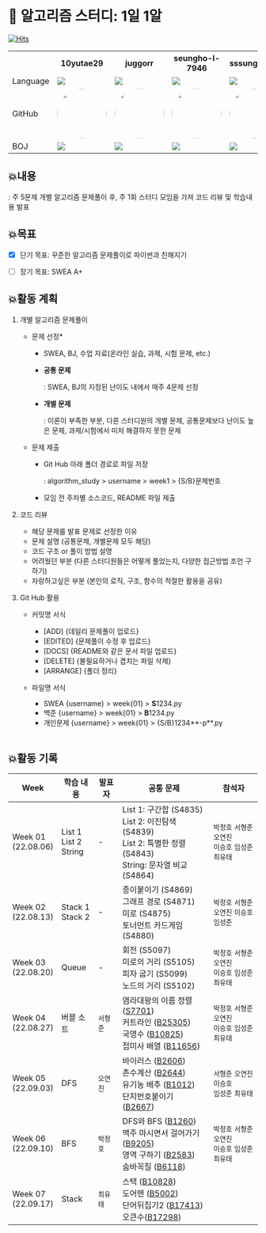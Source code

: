 # 📍 알고리즘 스터디: 1일 1알
[![Hits](https://hits.seeyoufarm.com/api/count/incr/badge.svg?url=https%3A%2F%2Fgithub.com%2Fyjohbjects%2F1d1a&count_bg=%23E1E1E1&title_bg=%23555555&icon=&icon_color=%23E7E7E7&title=hits&edge_flat=false)](https://hits.seeyoufarm.com)

<table>
  <tr>
  	<th style="width:100px"></th>
    <th style="width:100px">10yutae29</th>
    <th style="width:100px">juggorr</th>
    <th style="width:100px">seungho-l-7946</th>
    <th style="width:100px">sssungjooon</th>
    <th style="width:100px">xguu9604</th>
    <th style="width:100px">yjohbjects</th>
  </tr>
  <tr>
    <td>Language</td>
    <td><img src="https://img.shields.io/badge/Python-3776AB?style=for-the-badge&logo=python&logoColor=white"></td>
    <td><img src="https://img.shields.io/badge/Python-3776AB?style=for-the-badge&logo=python&logoColor=white"></td>
    <td><img src="https://img.shields.io/badge/Python-3776AB?style=for-the-badge&logo=python&logoColor=white"></td>
    <td><img src="https://img.shields.io/badge/Python-3776AB?style=for-the-badge&logo=python&logoColor=white"></td>
    <td><img src="https://img.shields.io/badge/Python-3776AB?style=for-the-badge&logo=python&logoColor=white"></td>
    <td><img src="https://img.shields.io/badge/Python-3776AB?style=for-the-badge&logo=python&logoColor=white"></td>
  </tr>
  <tr>
    <td>GitHub</td>
    <td><a href="https://github.com/10yutae29"><img src="https://github.com/10yutae29.png" width="100px" height="100px" style="border-radius:50%"></a></td>
    <td><a href="https://github.com/juggorr"><img src="https://github.com/juggorr.png" width="100px" height="100px" style="border-radius:50%"></a></td>
    <td><a href="https://github.com/seungho-l-7946"><img src="https://github.com/seungho-l-7946.png" width="100px" height="100px" style="border-radius:50%"></a></td>
    <td><a href="https://github.com/sssungjooon"><img src="https://github.com/sssungjooon.png" width="100px" height="100px" style="border-radius:50%"></a></td>
    <td><a href="https://github.com/xguu9604"><img src="https://github.com/xguu9604.png" width="100px" height="100px" style="border-radius:50%"></a></td>
    <td><a href="https://github.com/yjohbjects"><img src="https://github.com/yjohbjects.png" width="100px" height="100px" style="border-radius:50%"></a></td>
  </tr>
  <tr>
    <td>BOJ</td>
    <td><a href="https://solved.ac/10yutae29"><img src="http://mazassumnida.wtf/api/mini/generate_badge?boj=10yutae29"></a></td>
    <td><a href="https://solved.ac/juggorr"><img src="http://mazassumnida.wtf/api/mini/generate_badge?boj=juggorr"></a></td>
    <td><a href="https://solved.ac/toyost123"><img src="http://mazassumnida.wtf/api/mini/generate_badge?boj=toyost123"></a></td>
    <td><a href="https://solved.ac/dellojoon7"><img src="http://mazassumnida.wtf/api/mini/generate_badge?boj=dellojoon7"></a></td>
    <td><a href="https://solved.ac/xguu"><img src="http://mazassumnida.wtf/api/mini/generate_badge?boj=xguu"></a></td>
    <td><a href="https://solved.ac/yjohbjects"><img src="http://mazassumnida.wtf/api/mini/generate_badge?boj=yjohbjects"></a></td>
  </tr>
</table>


## 💥내용

: 주 5문제 개별 알고리즘 문제풀이 후, 주 1회 스터디 모임을 가져 코드 리뷰 및 학습내용 발표
<br>

## 💥목표

- [X] 단기 목표: 꾸준한 알고리즘 문제풀이로 파이썬과 친해지기

- [ ] 장기 목표: SWEA A+
  <br>

## 💥활동 계획

1. 개별 알고리즘 문제풀이

   - 문제 선정*
     
     - SWEA, BJ, 수업 자료(온라인 실습, 과제, 시험 문제, etc.)
     
     - **공통 문제**
       
       : SWEA, BJ의 지정된 난이도 내에서 매주 4문제 선정
     
     - **개별 문제**
       
       : 이론이 부족한 부분, 다른 스터디원의 개별 문제, 공통문제보다 난이도 높은 문제, 과제/시험에서 미처 해결하지 못한 문제

   - 문제 제출
     
     - Git Hub 아래 폴더 경로로 파일 저장
       
       : algorithm_study > username > week1 > {S/B}문제번호
     
     - 모임 전 주차별 소스코드, README 파일 제출

2. 코드 리뷰

   - 해당 문제를 발표 문제로 선정한 이유
   - 문제 설명 (공통문제, 개별문제 모두 해당)
   - 코드 구조 or 풀이 방법 설명
   - 어려웠던 부분 (다른 스터디원들은 어떻게 풀었는지, 다양한 접근방법 조언 구하기)
   - 자랑하고싶은 부분 (본인의 로직, 구조, 함수의 적절한 활용을 공유)

3. Git Hub 활용

     - 커밋명 서식
        - [ADD] {데일리 문제풀이 업로드}
        - [EDITED] {문제풀이 수정 후 업로드}
        - [DOCS] {README와 같은 문서 파일 업로드}
        - [DELETE] {불필요하거나 겹치는 파일 삭제}
        - [ARRANGE] {폴더 정리}

     - 파일명 서식

       - SWEA
         {username} > week{01} > **S**1234.py
       - 백준
         {username} > week{01} > **B**1234.py
       - 개인문제
         {username} > week{01} > {S/B}1234**-p**.py
     
      
   
   <br>

## 💥활동 기록
| **Week**               | **학습 내용**              | 발표자   | **공통 문제**                                                | 참석자                                                |
| ---------------------- | -------------------------- | -------- | ------------------------------------------------------------ | ----------------------------------------------------- |
| Week 01 <br>(22.08.06) | List 1<br>List 2<br>String | -        | List 1: 구간합 (S4835)<br/>List 2: 이진탐색 (S4839)<br/>List 2: 특별한 정렬 (S4843)<br/>String: 문자열 비교 (S4864) | `박정호` `서형준` `오연진` <br>`이승호` `임성준` `최유태` |
| Week 02 <br>(22.08.13) | Stack 1<br>Stack 2         | -        | 종이붙이기 (S4869)<br/>그래프 경로 (S4871)<br/>미로 (S4875)<br/>토너먼트 카드게임 (S4880) | `박정호` `서형준` <br>`오연진` `이승호` `임성준`          |
| Week 03<br>(22.08.20)  | Queue                      | -        | 회전 (S5097)<br/>미로의 거리 (S5105)<br/>피자 굽기 (S5099)<br/>노드의 거리 (S5102) | `박정호` `서형준` `오연진` <br>`이승호` `임성준` `최유태` |
| Week 04 <br>(22.08.27) | 버블 소트                  | `서형준` | 염라대왕의 이름 정렬 ([S7701](https://swexpertacademy.com/main/code/problem/problemDetail.do?contestProbId=AWqU0zh6rssDFARG&))<br>커트라인 ([B25305](https://www.acmicpc.net/problem/25305))<br>국영수 ([B10825](https://www.acmicpc.net/problem/10825))<br>접미사 배열 ([B11656](https://www.acmicpc.net/problem/11656)) | `박정호` `서형준` `오연진` <br>`이승호` `임성준` `최유태` |
| Week 05 <br>(22.09.03) | DFS                        | `오연진` | 바이러스 ([B2606](https://www.acmicpc.net/problem/2606))<br>촌수계산 ([B2644](https://www.acmicpc.net/problem/2644)) <br>유기농 배추 ([B1012](https://www.acmicpc.net/problem/1012))<br>단지번호붙이기 ([B2667](https://www.acmicpc.net/problem/2667)) | `서형준` `오연진` `이승호` <br>`임성준` `최유태`          |
| Week 06<br>(22.09.10)  | BFS                        | `박정호` | DFS와 BFS ([B1260](https://www.acmicpc.net/problem/1260))<br/>맥주 마시면서 걸어가기 ([B9205](https://www.acmicpc.net/problem/9205))<br/>영역 구하기 ([B2583](https://www.acmicpc.net/problem/2583)) <br/>숨바꼭질 ([B6118](https://www.acmicpc.net/problem/6118)) | `박정호` `서형준` `오연진` <br>`이승호` `임성준` `최유태` |
| Week 07<br>(22.09.17)  | Stack                      | `최유태` | 스택 ([B10828](https://www.acmicpc.net/problem/10828))<br/>도어맨 ([B5002](https://www.acmicpc.net/problem/5002))<br/>단어뒤집기2 ([B17413](https://www.acmicpc.net/problem/17413))<br/>오큰수([B17298](https://www.acmicpc.net/problem/17298)) |                                                       |
